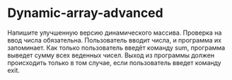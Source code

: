# Dynamic-array-advanced
Напишите улучшенную версию динамического массива. Проверка на ввод числа обязательна. Пользователь вводит числа, и программа их запоминает.  Как только пользователь введёт команду sum, программа выведет сумму всех веденных чисел. Выход из программы должен происходить только в том случае, если пользователь введет команду exit.
